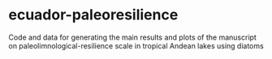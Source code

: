 # ecuador-paleoresilience

Code and data for generating the main results and plots of the manuscript on paleolimnological-resilience scale in tropical Andean lakes using diatoms
